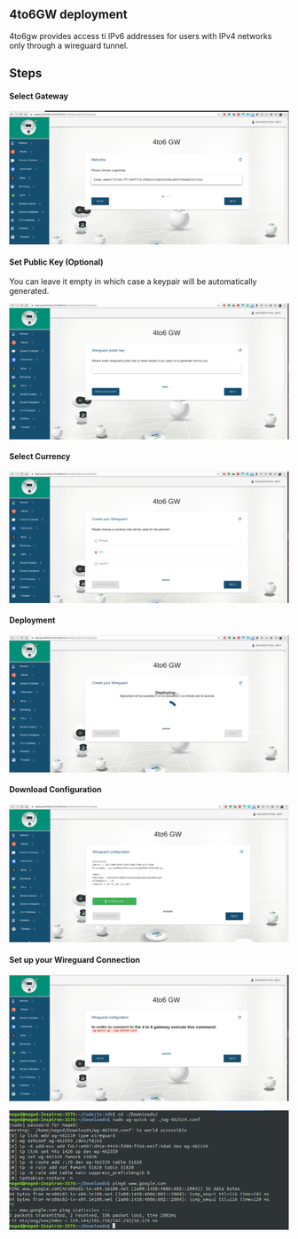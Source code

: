 ## 4to6GW deployment
4to6gw provides access ti IPv6 addresses for users with IPv4 networks only through a wireguard tunnel.

## Steps

#### Select Gateway
![4to6gw_1](./img/4to6gw_1.png)

#### Set Public Key (Optional)
You can leave it empty in which case a keypair will be automatically generated.

![4to6gw_2](./img/4to6gw_2.png)

#### Select Currency
![4to6gw_3](./img/4to6gw_3.png)

#### Deployment
![4to6gw_4](./img/4to6gw_4.png)

#### Download Configuration
![4to6gw_6](./img/4to6gw_6.png)

#### Set up your Wireguard Connection
![4to6gw_7](./img/4to6gw_7.png)

![4to6gw_8](./img/4to6gw_8.png)
